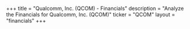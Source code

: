 +++
title = "Qualcomm, Inc. (QCOM) - Financials"
description = "Analyze the Financials for Qualcomm, Inc. (QCOM)"
ticker = "QCOM"
layout = "financials"
+++

